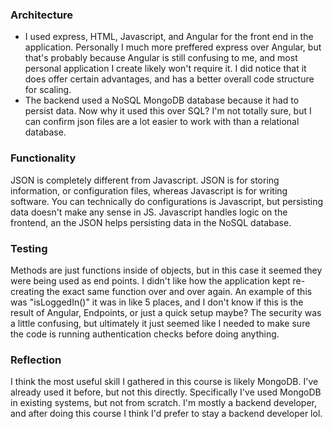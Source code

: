 ### Architecture
- I used express, HTML, Javascript, and Angular for the front end in the application. Personally I much more preffered express over Angular, but that's probably because Angular is still confusing to me, and most personal application I create likely won't require it. I did notice that it does offer certain advantages, and has a better overall code structure for scaling.
- The backend used a NoSQL MongoDB database because it had to persist data. Now why it used this over SQL? I'm not totally sure, but I can confirm json files are a lot easier to work with than a relational database.

### Functionality
JSON is completely different from Javascript. JSON is for storing information, or configuration files, whereas Javascript is for writing software. You can technically do configurations is Javascript, but persisting data doesn't make any sense in JS. Javascript handles logic on the frontend, an the JSON helps persisting data in the NoSQL database.

### Testing
Methods are just functions inside of objects, but in this case it seemed they were being used as end points. I didn't like how the application kept re-creating the exact same function over and over again. An example of this was "isLoggedIn()" it was in like 5 places, and I don't know if this is the result of Angular, Endpoints, or just a quick setup maybe? The security was a little confusing, but ultimately it just seemed like I needed to make sure the code is running authentication checks before doing anything.

### Reflection
I think the most useful skill I gathered in this course is likely MongoDB. I've already used it before, but not this directly. Specifically I've used MongoDB in existing systems, but not from scratch. I'm mostly a backend developer, and after doing this course I think I'd prefer to stay a backend developer lol.
